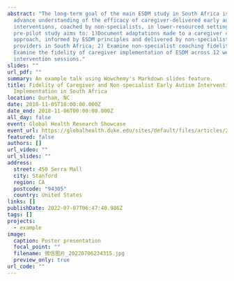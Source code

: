 ```yaml
---
abstract: "The long-term goal of the main ESDM study in South Africa is to
  advance understanding of the efficacy of caregiver-delivered early autism
  interventions, coached by non-specialists, in lower-resourced settings. This
  pre-pilot study aims to: 1)Document adaptations made to a caregiver coaching
  approach, informed by ESDM principles and delivered by non-specialist
  providers in South Africa; 2) Examine non-specialist coaching fidelity; and 3)
  Examine the fidelity of caregiver implementation of ESDM across 12 weeks of
  intervention sessions."
slides: ""
url_pdf: ""
summary: An example talk using Wowchemy's Markdown slides feature.
title: Fidelity of Caregiver and Non-specialist Early Autism Intervention
  Implementation in South Africa
location: Durham, NC
date: 2018-11-05T18:00:00.000Z
date_end: 2018-11-06T00:00:00.000Z
all_day: false
event: Global Health Research Showcase
event_url: https://globalhealth.duke.edu/sites/default/files/articles/2018_showcase_prgm_final.pdf
featured: false
authors: []
url_video: ""
url_slides: ""
address:
  street: 450 Serra Mall
  city: Stanford
  region: CA
  postcode: "94305"
  country: United States
links: []
publishDate: 2022-07-07T06:47:40.986Z
tags: []
projects:
  - example
image:
  caption: Poster presentation
  focal_point: ""
  filename: 微信图片_20220706234315.jpg
  preview_only: true
url_code: ""
---
```

